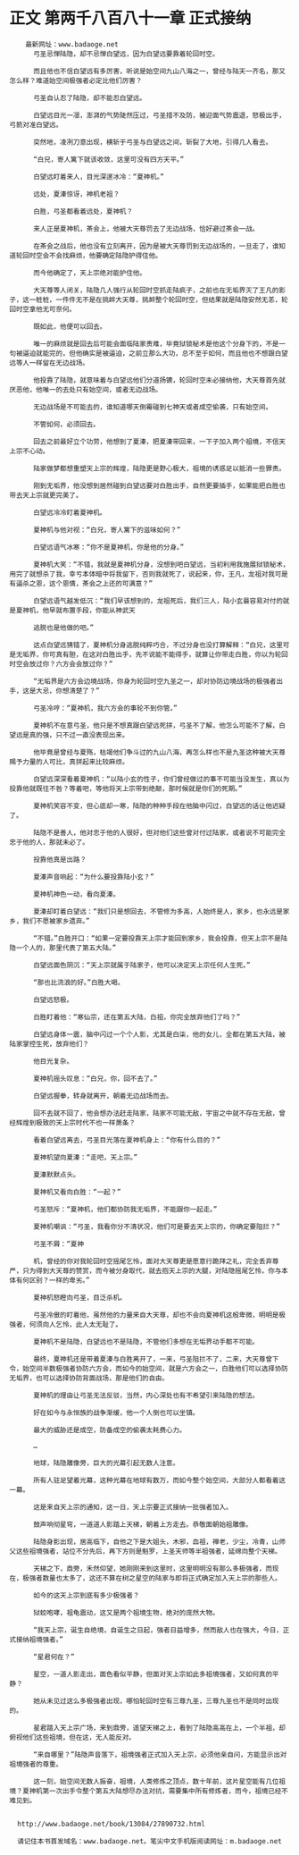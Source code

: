 # 正文 第两千八百八十一章 正式接纳
        最新网址：www.badaoge.net
          弓圣忌惮陆隐，却不忌惮白望远，因为白望远要靠着轮回时空。
      
          而且他也不信白望远有多厉害，听说是始空间九山八海之一，曾经与陆天一齐名，那又怎么样？难道始空间极强者必定比他们厉害？
      
          弓圣自认忍了陆隐，却不能忍白望远。
      
          白望远目光一凛，澎湃的气势陡然压过，弓圣措不及防，被迎面气势震退，怒极出手，弓箭对准白望远。
      
          突然地，凌冽刀意出现，横斩于弓圣与白望远之间，斩裂了大地，引得几人看去。
      
          “白兄，寄人篱下就该收敛，这里可没有四方天平。”
      
          白望远盯着来人，目光深邃冰冷：“夏神机。”
      
          远处，夏溱惊讶，神机老祖？
      
          白胜，弓圣都看着远处，夏神机？
      
          来人正是夏神机，茶会上，他被大天尊罚去了无边战场，恰好避过茶会一战。
      
          在茶会之战后，他也没有立刻离开，因为是被大天尊罚到无边战场的，一旦走了，谁知道轮回时空会不会找麻烦，他要确定陆隐护得住他。
      
          而今他确定了，天上宗绝对能护住他。
      
          大天尊等人闭关，陆隐几人强行从轮回时空抓走陆疯子，之前也在无垢界灭了王凡的影子，这一桩桩，一件件无不是在挑衅大天尊，挑衅整个轮回时空，但结果就是陆隐安然无恙，轮回时空拿他无可奈何。
      
          既如此，他便可以回去。
      
          唯一的麻烦就是回去后可能会面临陆家责难，毕竟狱锁秘术是他这个分身下的，不是一句被逼迫就能完的，但他确实是被逼迫，之前立那么大功，总不至于如何，而且他也不想跟白望远等人一样留在无边战场。
      
          他投靠了陆隐，就意味着与白望远他们分道扬镳，轮回时空未必接纳他，大天尊首先就厌恶他，他唯一的去处只有始空间，或者无边战场。
      
          无边战场是不可能去的，谁知道哪天倒霉碰到七神天或者成空偷袭，只有始空间。
      
          不管如何，必须回去。
      
          回去之前最好立个功劳，他想到了夏溱，把夏溱带回来，一下子加入两个祖境，不信天上宗不心动。
      
          陆家做梦都想重塑天上宗的辉煌，陆隐更是野心极大，祖境的诱惑足以抵消一些罪责。
      
          刚到无垢界，他没想到居然碰到白望远要对白胜出手，自然更要插手，如果能把白胜也带去天上宗就更完美了。
      
          白望远冷冷盯着夏神机。
      
          夏神机与他对视：“白兄，寄人篱下的滋味如何？”
      
          白望远语气冰寒：“你不是夏神机，你是他的分身。”
      
          夏神机大笑：“不错，我就是夏神机分身，没想到吧白望远，当初利用我施展狱锁秘术，用完了就想杀了我，幸亏本体暗中将我留下，否则我就死了，说起来，你，王凡，龙祖对我可是有逼杀之恩，这个恩情，茶会之上还的可满意？”
      
          白望远语气越发低沉：“我们早该想到的，龙祖死后，我们三人，陆小玄最容易对付的就是夏神机，他早就布置手段，你能从神武天
      
          逃脱也是他做的吧。”
      
          这点白望远猜错了，夏神机分身逃脱纯粹巧合，不过分身也没打算解释：“白兄，这里可是无垢界，你可真有胆，在这对白胜出手，先不说能不能得手，就算让你带走白胜，你以为轮回时空会放过你？六方会会放过你？”
      
          “无垢界是六方会边境战场，你身为轮回时空九圣之一，却对协防边境战场的极强者出手，这是大忌，你想清楚了？”
      
          弓圣冷哼：“夏神机，我六方会的事轮不到你管。”
      
          夏神机不在意弓圣，他只是不想真跟白望远死拼，弓圣不了解，他怎么可能不了解，白望远是真的强，只不过一直没表现出来。
      
          他毕竟是曾经与夏殇，枯竭他们争斗过的九山八海，再怎么样也不是九圣这种被大天尊赐予力量的人可比，真拼起来比较麻烦。
      
          白望远深深看着夏神机：“以陆小玄的性子，你们曾经做过的事不可能当没发生，真以为投靠他就既往不咎？等着吧，等他将天上宗带到绝颠，那时候就是你们的死期。”
      
          夏神机笑容不变，但心底却一寒，陆隐的种种手段在他脑中闪过，白望远的话让他迟疑了。
      
          陆隐不是善人，他对忠于他的人很好，但对他们这些曾对付过陆家，或者说不可能完全忠于他的人，那就未必了。
      
          投靠他真是出路？
      
          夏溱声音响起：“为什么要投靠陆小玄？”
      
          夏神机神色一动，看向夏溱。
      
          夏溱却盯着白望远：“我们只是想回去，不管修为多高，人始终是人，家乡，也永远是家乡，我们不愿被家乡遗弃。”
      
          “不错。”白胜开口：“如果一定要投靠天上宗才能回到家乡，我会投靠，但天上宗不是陆隐一个人的，那里代表了第五大陆。”
      
          白望远面色阴沉：“天上宗就属于陆家子，他可以决定天上宗任何人生死。”
      
          “那也比流浪的好。”白胜大喝。
      
          白望远怒极。
      
          白胜盯着他：“寒仙宗，还在第五大陆，白祖，你完全放弃他们了吗？”
      
          白望远身体一震，脑中闪过一个个人影，尤其是白柒，他的女儿，全都在第五大陆，被陆家掌控生死，放弃他们？
      
          他目光复杂。
      
          夏神机摇头叹息：“白兄，你，回不去了。”
      
          白望远握拳，转身就离开，朝着无边战场而去。
      
          回不去就不回了，他会想办法赶走陆家，陆家不可能无敌，宇宙之中就不存在无敌，曾经辉煌到极致的天上宗时代不也一样萧条？
      
          看着白望远离去，弓圣目光落在夏神机身上：“你有什么目的？”
      
          夏神机望向夏溱：“走吧，天上宗。”
      
          夏溱默默点头。
      
          夏神机又看向白胜：“一起？”
      
          弓圣怒斥：“夏神机，他们都协防我无垢界，不能跟你一起走。”
      
          夏神机嘲讽：“弓圣，我看你分不清状况，他们可是要去天上宗的，你确定要阻拦？”
      
          弓圣不屑：“夏神
      
          机，曾经的你对我轮回时空摇尾乞怜，面对大天尊更是愿意行跪拜之礼，完全丢弃尊严，只为得到大天尊的赞赏，而今被分身取代，就去抱天上宗的大腿，对陆隐摇尾乞怜，你与本体有何区别？一样的卑劣。”
      
          夏神机怒瞪向弓圣，目泛杀机。
      
          弓圣冷傲的盯着他，虽然他的力量来自大天尊，却也不会向夏神机这般卑微，明明是极强者，何须向人乞怜，此人太无耻了。
      
          夏神机不是陆隐，白望远也不是陆隐，不管他们多想在无垢界动手都不可能。
      
          最终，夏神机还是带着夏溱与白胜离开了，一来，弓圣阻拦不了，二来，大天尊曾下令，始空间半数极强者协防六方会，而如今的始空间，就是六方会之一，白胜他们可以选择协防无垢界，也可以选择协防背面战场，那是他们的自由。
      
          夏神机的理由让弓圣无法反驳，当然，内心深处也有不希望引来陆隐的想法。
      
          好在如今与永恒族的战争渐缓，他一个人倒也可以坐镇。
      
          最大的威胁还是成空，防备成空的偷袭太耗费心力。
      
          …
      
          地球，陆隐雕像旁，巨大的光幕引起无数人注意。
      
          所有人驻足望着光幕，这种光幕在地球有数万，而如今整个始空间，大部分人都看着这一幕。
      
          这是来自天上宗的通知，这一日，天上宗要正式接纳一批强者加入。
      
          鼓声响彻星穹，一道道人影踏上天梯，朝着上方走去。恭敬面朝始祖雕像。
      
          陆隐身影出现，居高临下，自他之下是大姐头，木邪，血祖，禅老，少尘，冷青，山师父这些祖境强者，站位不分先后，再下方则是魁罗，上圣天师等半祖强者，延绵向整个天梯。
      
          天梯之下，鼎旁，禾然仰望，她刚刚来到这里时，这里明明没有那么多极强者，而现在，极强者数量也太多了，这还不算在树之星空的陆家与即将正式确定加入天上宗的那些人。
      
          如今的这天上宗到底有多少极强者？
      
          狱蛟咆哮，祖龟震动，这又是两个祖境生物，绝对的庞然大物。
      
          “我天上宗，诞生自绝境，自诞生之日起，强者日益增多，然而敌人也在强大，今日，正式接纳祖境强者。”
      
          “星君何在？”
      
          星空，一道人影走出，面色看似平静，但面对天上宗如此多祖境强者，又如何真的平静？
      
          她从未见过这么多极强者出现，哪怕轮回时空有三尊九圣，三尊九圣也不是同时出现的。
      
          星君踏入天上宗广场，来到鼎旁，遥望天梯之上，看到了陆隐高高在上，一个半祖，却俯视他们这些祖境，但在这，无人能反对。
      
          “来自哪里？”陆隐声音落下，祖境强者正式加入天上宗，必须他亲自问，方能显示出对祖境强者的尊重。
      
          这一刻，始空间无数人振奋，祖境，人类修炼之顶点，数十年前，这片星空能有几位祖境？夏神机第一次出手令整个第五大陆想尽办法对抗，需要集中所有修炼者，而今，祖境已经不难见到。
      
      
      http://www.badaoge.net/book/13084/27890732.html
      
      请记住本书首发域名：www.badaoge.net。笔尖中文手机版阅读网址：m.badaoge.net
